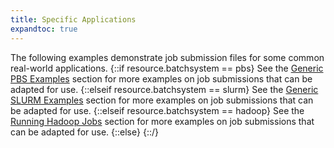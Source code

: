 ```yaml
---
title: Specific Applications
expandtoc: true
---
```

The following examples demonstrate job submission files for some common real-world applications.
{::if resource.batchsystem == pbs}
	See the [Generic PBS Examples](../pbs) section for more examples on job submissions that can be adapted for use. 
{::elseif resource.batchsystem == slurm}
	See the [Generic SLURM Examples](../slurm) section for more examples on job submissions that can be adapted for use. 
{::elseif resource.batchsystem == hadoop}
	See the [Running Hadoop Jobs](../hadoop) section for more examples on job submissions that can be adapted for use.
{::else}
{::/}
